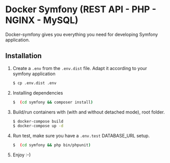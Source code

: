 # Docker Symfony (REST API - PHP - NGINX - MySQL)

Docker-symfony gives you everything you need for developing Symfony application. 

## Installation

1. Create a `.env` from the `.env.dist` file. Adapt it according to your symfony application

    ```bash
    $ cp .env.dist .env
    ```

2. Installing dependencies

    ```bash
    $  (cd symfony && composer install)
    ```

3. Build/run containers with (with and without detached mode), root folder.

    ```bash
    $ docker-compose build
    $ docker-compose up -d
    ```

3. Run test, make sure you have a `.env.test` DATABASE_URL setup.

    ```bash
    $  (cd symfony && php bin/phpunit)
    ```

4. Enjoy :-)
